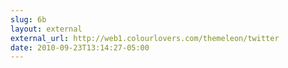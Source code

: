 ```yaml
---
slug: 6b
layout: external
external_url: http://web1.colourlovers.com/themeleon/twitter
date: 2010-09-23T13:14:27-05:00
---
```


